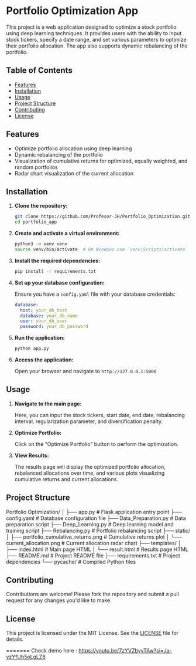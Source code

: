 # Portfolio Optimization App

This project is a web application designed to optimize a stock portfolio using deep learning techniques. It provides users with the ability to input stock tickers, specify a date range, and set various parameters to optimize their portfolio allocation. The app also supports dynamic rebalancing of the portfolio.

## Table of Contents

- [Features](#features)
- [Installation](#installation)
- [Usage](#usage)
- [Project Structure](#project-structure)
- [Contributing](#contributing)
- [License](#license)

## Features

- Optimize portfolio allocation using deep learning
- Dynamic rebalancing of the portfolio
- Visualization of cumulative returns for optimized, equally weighted, and random portfolios
- Radar chart visualization of the current allocation

## Installation

1. **Clone the repository:**

    ```bash
    git clone https://github.com/Profesor-JH/Portfolio_Optimization.git
    cd portfolio_app
    ```

2. **Create and activate a virtual environment:**

    ```bash
    python3 -m venv venv
    source venv/bin/activate  # On Windows use `venv\Scripts\activate`
    ```

3. **Install the required dependencies:**

    ```bash
    pip install -r requirements.txt
    ```

4. **Set up your database configuration:**

    Ensure you have a `config.yaml` file with your database credentials:

    ```yaml
    database:
      host: your_db_host
      database: your_db_name
      user: your_db_user
      password: your_db_password
    ```

5. **Run the application:**

    ```bash
    python app.py
    ```

6. **Access the application:**

    Open your browser and navigate to `http://127.0.0.1:5000`

## Usage

1. **Navigate to the main page:**

    Here, you can input the stock tickers, start date, end date, rebalancing interval, regularization parameter, and diversification penalty.

2. **Optimize Portfolio:**

    Click on the "Optimize Portfolio" button to perform the optimization.

3. **View Results:**

    The results page will display the optimized portfolio allocation, rebalanced allocations over time, and various plots visualizing cumulative returns and current allocations.

## Project Structure

Portfolio Optimization/
│
├── app.py # Flask application entry point
├── config.yaml # Database configuration file
├── Data_Preparation.py # Data preparation script
├── Deep_Learning.py # Deep learning model and training script
├── Rebalancing.py # Portfolio rebalancing script
├── static/
│ ├── portfolio_cumulative_returns.png # Cumulative returns plot
│ └── current_allocation.png # Current allocation radar chart
├── templates/
│ ├── index.html # Main page HTML
│ └── result.html # Results page HTML
├── README.md # Project README file
├── requirements.txt # Project dependencies
└── pycache/ # Compiled Python files


## Contributing

Contributions are welcome! Please fork the repository and submit a pull request for any changes you'd like to make.

## License

This project is licensed under the MIT License. See the [LICENSE](LICENSE) file for details.

=======
Check demo here : https://youtu.be/7zYVZbyyTAw?si=Ja-vzYfUh5oLgLZ8


